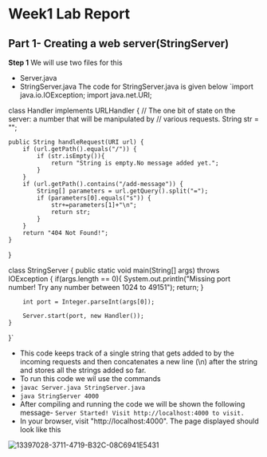 # Week1 Lab Report
## Part 1- Creating a web server(StringServer)

**Step 1**
We will use two files for this
- Server.java
- StringServer.java
The code for StringServer.java is given below
`import java.io.IOException;
import java.net.URI;

class Handler implements URLHandler {
    // The one bit of state on the server: a number that will be manipulated by
    // various requests.
    String str = "";

    public String handleRequest(URI url) {
        if (url.getPath().equals("/")) {
            if (str.isEmpty()){
                return "String is empty.No message added yet.";
            }
        }
        if (url.getPath().contains("/add-message")) {
            String[] parameters = url.getQuery().split("=");
            if (parameters[0].equals("s")) {
                str+=parameters[1]+"\n";
                return str;
            }
        }
        return "404 Not Found!";
    }
}


class StringServer {
    public static void main(String[] args) throws IOException {
        if(args.length == 0){
            System.out.println("Missing port number! Try any number between 1024 to 49151");
            return;
        }

        int port = Integer.parseInt(args[0]);

        Server.start(port, new Handler());
    }
}`
- This code keeps track of a single string that gets added to by the incoming requests and then concatenates a new line (\n) after the string and stores all the strings added so far.
- To run this code we wil use the commands
- `javac Server.java StringServer.java`
- `java StringServer 4000`
- After compiling and running the code we will be shown the following message-
       `Server Started! Visit http://localhost:4000 to visit.`
- In your browser, visit "http://localhost:4000". The page displayed should look like this


![13397028-3711-4719-B32C-08C6941E5431](https://user-images.githubusercontent.com/122580828/215579612-2a8d3c8c-65ce-4715-b0b7-865d76882e0d.jpeg)









